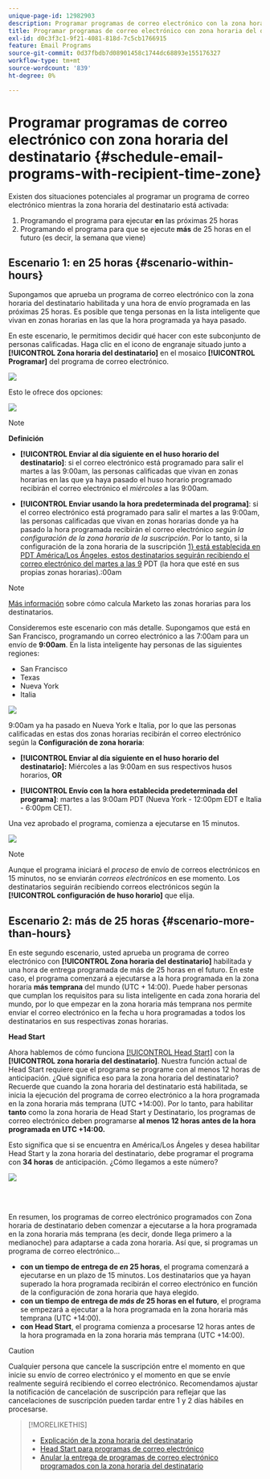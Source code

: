 ```yaml
---
unique-page-id: 12982903
description: Programar programas de correo electrónico con la zona horaria del destinatario - Documentos de Marketo - Documentación del producto
title: Programar programas de correo electrónico con zona horaria del destinatario
exl-id: d0c3f3c1-9f21-4081-818d-7c5cb1766915
feature: Email Programs
source-git-commit: 0d37fbdb7d08901458c1744dc68893e155176327
workflow-type: tm+mt
source-wordcount: '839'
ht-degree: 0%

---
```


# Programar programas de correo electrónico con zona horaria del destinatario {#schedule-email-programs-with-recipient-time-zone}

Existen dos situaciones potenciales al programar un programa de correo electrónico mientras la zona horaria del destinatario está activada:

1. Programando el programa para ejecutar **en** las próximas 25 horas
1. Programando el programa para que se ejecute **más** de 25 horas en el futuro (es decir, la semana que viene)

## Escenario 1: en 25 horas {#scenario-within-hours}

Supongamos que aprueba un programa de correo electrónico con la zona horaria del destinatario habilitada y una hora de envío programada en las próximas 25 horas. Es posible que tenga personas en la lista inteligente que vivan en zonas horarias en las que la hora programada ya haya pasado.

En este escenario, le permitimos decidir qué hacer con este subconjunto de personas calificadas. Haga clic en el icono de engranaje situado junto a **[!UICONTROL Zona horaria del destinatario]** en el mosaico **[!UICONTROL Programar]** del programa de correo electrónico.

![](assets/image2017-12-5-10-3a46-3a42.png)

Esto le ofrece dos opciones:

![](assets/image2017-12-5-10-3a31-3a28.png)

>[!NOTE]
>
>**Definición**
>
>* **[!UICONTROL Enviar al día siguiente en el huso horario del destinatario]**: si el correo electrónico está programado para salir el martes a las 9:00am, las personas calificadas que vivan en zonas horarias en las que ya haya pasado el huso horario programado recibirán el correo electrónico el *miércoles* a las 9:00am.
>
>* **[!UICONTROL Enviar usando la hora predeterminada del programa]**: si el correo electrónico está programado para salir el martes a las 9:00am, las personas calificadas que vivan en zonas horarias donde ya ha pasado la hora programada recibirán el correo electrónico _según la configuración de la zona horaria de la suscripción_. Por lo tanto, si la configuración de la zona horaria de la suscripción [1} está establecida en PDT América/Los Ángeles, estos destinatarios seguirán recibiendo el correo electrónico del martes a las 9](/help/marketo/product-docs/administration/settings/select-your-language-locale-and-time-zone.md) PDT (la hora que esté en sus propias zonas horarias).:00am

>[!NOTE]
>
>[Más información](/help/marketo/product-docs/email-marketing/email-programs/email-program-actions/scheduling-with-recipient-time-zone/understanding-recipient-time-zone.md#calculating-time-zone) sobre cómo calcula Marketo las zonas horarias para los destinatarios.

Consideremos este escenario con más detalle. Supongamos que está en San Francisco, programando un correo electrónico a las 7:00am para un envío de **9:00am**. En la lista inteligente hay personas de las siguientes regiones:

* San Francisco
* Texas
* Nueva York
* Italia

![](assets/image2017-12-6-10-3a52-3a41.png)

9:00am ya ha pasado en Nueva York e Italia, por lo que las personas calificadas en estas dos zonas horarias recibirán el correo electrónico según la **Configuración de zona horaria**:

* **[!UICONTROL Enviar al día siguiente en el huso horario del destinatario]:** Miércoles a las 9:00am en sus respectivos husos horarios, **OR**

* **[!UICONTROL Envío con la hora establecida predeterminada del programa]**: martes a las 9:00am PDT (Nueva York - 12:00pm EDT e Italia - 6:00pm CET).

Una vez aprobado el programa, comienza a ejecutarse en 15 minutos.

![](assets/screen-shot-2017-12-09-at-3.34.14-pm.png)

>[!NOTE]
>
>Aunque el programa iniciará el _proceso_ de envío de correos electrónicos en 15 minutos, no se enviarán _correos electrónicos_ en ese momento. Los destinatarios seguirán recibiendo correos electrónicos según la **[!UICONTROL configuración de huso horario]** que elija.

## Escenario 2: más de 25 horas {#scenario-more-than-hours}

En este segundo escenario, usted aprueba un programa de correo electrónico con **[!UICONTROL Zona horaria del destinatario]** habilitada y una hora de entrega programada de más de 25 horas en el futuro. En este caso, el programa comenzará a ejecutarse a la hora programada en la zona horaria **más temprana** del mundo (UTC + 14:00). Puede haber personas que cumplan los requisitos para su lista inteligente en cada zona horaria del mundo, por lo que empezar en la zona horaria más temprana nos permite enviar el correo electrónico en la fecha u hora programadas a todos los destinatarios en sus respectivas zonas horarias.

**Head Start**

Ahora hablemos de cómo funciona [[!UICONTROL Head Start]](/help/marketo/product-docs/email-marketing/email-programs/email-program-actions/head-start-for-email-programs.md) con la **[!UICONTROL zona horaria del destinatario]**. Nuestra función actual de Head Start requiere que el programa se programe con al menos 12 horas de anticipación. ¿Qué significa eso para la zona horaria del destinatario? Recuerde que cuando la zona horaria del destinatario está habilitada, se inicia la ejecución del programa de correo electrónico a la hora programada en la zona horaria más temprana (UTC +14:00). Por lo tanto, para habilitar **tanto** como la zona horaria de Head Start y Destinatario, los programas de correo electrónico deben programarse **al menos 12 horas antes de la hora programada en UTC +14:00.**

Esto significa que si se encuentra en América/Los Ángeles y desea habilitar Head Start y la zona horaria del destinatario, debe programar el programa con **34 horas** de anticipación. ¿Cómo llegamos a este número?

![](assets/image2017-12-5-13-3a11-3a38.png)

<br> 

En resumen, los programas de correo electrónico programados con Zona horaria de destinatario deben comenzar a ejecutarse a la hora programada en la zona horaria más temprana (es decir, donde llega primero a la medianoche) para adaptarse a cada zona horaria. Así que, si programas un programa de correo electrónico...

* **con un tiempo de entrega de _en_ 25 horas**, el programa comenzará a ejecutarse en un plazo de 15 minutos. Los destinatarios que ya hayan superado la hora programada recibirán el correo electrónico en función de la configuración de zona horaria que haya elegido.
* **con un tiempo de entrega de _más de_ 25 horas en el futuro**, el programa se empezará a ejecutar a la hora programada en la zona horaria más temprana (UTC +14:00).
* **con Head Start**, el programa comienza a procesarse 12 horas antes de la hora programada en la zona horaria más temprana (UTC +14:00).

>[!CAUTION]
>
>Cualquier persona que cancele la suscripción entre el momento en que inicie su envío de correo electrónico y el momento en que se envíe realmente seguirá recibiendo el correo electrónico. Recomendamos ajustar la notificación de cancelación de suscripción para reflejar que las cancelaciones de suscripción pueden tardar entre 1 y 2 días hábiles en procesarse.

>[!MORELIKETHIS]
>
>* [Explicación de la zona horaria del destinatario](/help/marketo/product-docs/email-marketing/email-programs/email-program-actions/scheduling-with-recipient-time-zone/understanding-recipient-time-zone.md)
>* [Head Start para programas de correo electrónico](/help/marketo/product-docs/email-marketing/email-programs/email-program-actions/head-start-for-email-programs.md)
>* [Anular la entrega de programas de correo electrónico programados con la zona horaria del destinatario](/help/marketo/product-docs/email-marketing/email-programs/email-program-actions/scheduling-with-recipient-time-zone/abort-delivery-of-email-programs-scheduled-with-recipient-time-zone.md)
